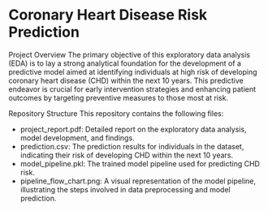 # Coronary Heart Disease Risk Prediction
Project Overview
The primary objective of this exploratory data analysis (EDA) is to lay a strong analytical foundation for the development of a predictive model aimed at identifying individuals at high risk of developing coronary heart disease (CHD) within the next 10 years. This predictive endeavor is crucial for early intervention strategies and enhancing patient outcomes by targeting preventive measures to those most at risk.

Repository Structure
This repository contains the following files:

- project_report.pdf: Detailed report on the exploratory data analysis, model development, and findings.
- prediction.csv: The prediction results for individuals in the dataset, indicating their risk of developing CHD within the next 10 years.
- model_pipeline.pkl: The trained model pipeline used for predicting CHD risk.
- pipeline_flow_chart.png: A visual representation of the model pipeline, illustrating the steps involved in data preprocessing and model prediction.


